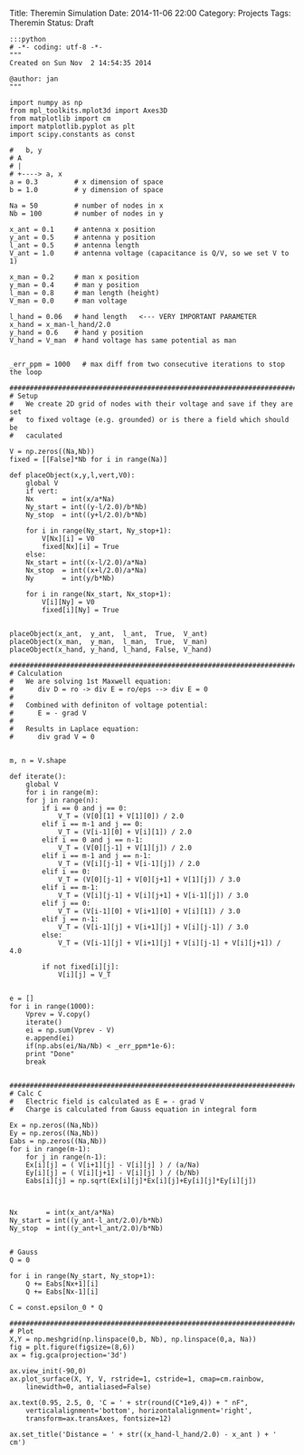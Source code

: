 Title: Theremin Simulation
Date: 2014-11-06 22:00
Category: Projects
Tags: Theremin
Status: Draft

	:::python
	# -*- coding: utf-8 -*-
	"""
	Created on Sun Nov  2 14:54:35 2014

	@author: jan
	"""

	import numpy as np
	from mpl_toolkits.mplot3d import Axes3D
	from matplotlib import cm
	import matplotlib.pyplot as plt
	import scipy.constants as const

	#   b, y
	# A
	# |
	# +----> a, x
	a = 0.3         # x dimension of space
	b = 1.0         # y dimension of space

	Na = 50         # number of nodes in x
	Nb = 100        # number of nodes in y

	x_ant = 0.1     # antenna x position
	y_ant = 0.5     # antenna y position
	l_ant = 0.5     # antenna length
	V_ant = 1.0     # antenna voltage (capacitance is Q/V, so we set V to 1)

	x_man = 0.2     # man x position
	y_man = 0.4     # man y position
	l_man = 0.8     # man length (height)
	V_man = 0.0     # man voltage

	l_hand = 0.06   # hand length   <--- VERY IMPORTANT PARAMETER
	x_hand = x_man-l_hand/2.0
	y_hand = 0.6    # hand y position
	V_hand = V_man  # hand voltage has same potential as man


	_err_ppm = 1000   # max diff from two consecutive iterations to stop the loop

	###############################################################################
	# Setup
	#   We create 2D grid of nodes with their voltage and save if they are set
	#   to fixed voltage (e.g. grounded) or is there a field which should be 
	#   caculated

	V = np.zeros((Na,Nb))
	fixed = [[False]*Nb for i in range(Na)]

	def placeObject(x,y,l,vert,V0):
	    global V
	    if vert: 
		Nx       = int(x/a*Na)
		Ny_start = int((y-l/2.0)/b*Nb) 
		Ny_stop  = int((y+l/2.0)/b*Nb) 
		
		for i in range(Ny_start, Ny_stop+1):
		    V[Nx][i] = V0
		    fixed[Nx][i] = True
	    else:
		Nx_start = int((x-l/2.0)/a*Na)
		Nx_stop  = int((x+l/2.0)/a*Na)
		Ny       = int(y/b*Nb) 
		
		for i in range(Nx_start, Nx_stop+1):
		    V[i][Ny] = V0            
		    fixed[i][Ny] = True
	    
	    
	placeObject(x_ant,  y_ant,  l_ant,  True,  V_ant)
	placeObject(x_man,  y_man,  l_man,  True,  V_man)
	placeObject(x_hand, y_hand, l_hand, False, V_hand)

	###############################################################################
	# Calculation
	#   We are solving 1st Maxwell equation:
	#      div D = ro -> div E = ro/eps --> div E = 0 
	#
	#   Combined with definiton of voltage potential:
	#      E = - grad V
	#
	#   Results in Laplace equation:
	#      div grad V = 0


	m, n = V.shape

	def iterate():
	    global V
	    for i in range(m):
		for j in range(n):
		    if i == 0 and j == 0:
		        V_T = (V[0][1] + V[1][0]) / 2.0
		    elif i == m-1 and j == 0:
		        V_T = (V[i-1][0] + V[i][1]) / 2.0
		    elif i == 0 and j == n-1:
		        V_T = (V[0][j-1] + V[1][j]) / 2.0        
		    elif i == m-1 and j == n-1:
		        V_T = (V[i][j-1] + V[i-1][j]) / 2.0   
		    elif i == 0:
		        V_T = (V[0][j-1] + V[0][j+1] + V[1][j]) / 3.0 
		    elif i == m-1:
		        V_T = (V[i][j-1] + V[i][j+1] + V[i-1][j]) / 3.0      
		    elif j == 0:
		        V_T = (V[i-1][0] + V[i+1][0] + V[i][1]) / 3.0 
		    elif j == n-1:
		        V_T = (V[i-1][j] + V[i+1][j] + V[i][j-1]) / 3.0    
		    else:
		        V_T = (V[i-1][j] + V[i+1][j] + V[i][j-1] + V[i][j+1]) / 4.0    
		      
		    if not fixed[i][j]:
		        V[i][j] = V_T
		        

	e = []
	for i in range(1000):
	    Vprev = V.copy()
	    iterate()
	    ei = np.sum(Vprev - V)
	    e.append(ei)
	    if(np.abs(ei/Na/Nb) < _err_ppm*1e-6):
		print "Done"
		break


	###############################################################################
	# Calc C
	#   Electric field is calculated as E = - grad V
	#   Charge is calculated from Gauss equation in integral form

	Ex = np.zeros((Na,Nb))
	Ey = np.zeros((Na,Nb))
	Eabs = np.zeros((Na,Nb)) 
	for i in range(m-1):
	    for j in range(n-1):
		Ex[i][j] = ( V[i+1][j] - V[i][j] ) / (a/Na)
		Ey[i][j] = ( V[i][j+1] - V[i][j] ) / (b/Nb)
		Eabs[i][j] = np.sqrt(Ex[i][j]*Ex[i][j]+Ey[i][j]*Ey[i][j])
		
	    

	Nx       = int(x_ant/a*Na)
	Ny_start = int((y_ant-l_ant/2.0)/b*Nb) 
	Ny_stop  = int((y_ant+l_ant/2.0)/b*Nb) 


	# Gauss 
	Q = 0

	for i in range(Ny_start, Ny_stop+1):
	    Q += Eabs[Nx+1][i]
	    Q += Eabs[Nx-1][i]
	    
	C = const.epsilon_0 * Q

	###############################################################################
	# Plot
	X,Y = np.meshgrid(np.linspace(0,b, Nb), np.linspace(0,a, Na))
	fig = plt.figure(figsize=(8,6))
	ax = fig.gca(projection='3d')

	ax.view_init(-90,0)
	ax.plot_surface(X, Y, V, rstride=1, cstride=1, cmap=cm.rainbow,
		linewidth=0, antialiased=False)
		
	ax.text(0.95, 2.5, 0, 'C = ' + str(round(C*1e9,4)) + " nF",
		verticalalignment='bottom', horizontalalignment='right',
		transform=ax.transAxes, fontsize=12)

	ax.set_title('Distance = ' + str((x_hand-l_hand/2.0) - x_ant ) + ' cm') 
